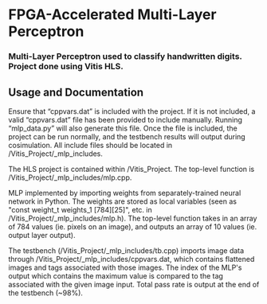 # FPGA-Accelerated Multi-Layer Perceptron
### Multi-Layer Perceptron used to classify handwritten digits. Project done using Vitis HLS.

## Usage and Documentation
Ensure that “cppvars.dat” is included with the project. 
If it is not included, a valid “cppvars.dat” file has been provided to include manually. 
Running “mlp_data.py” will also generate this file. 
Once the file is included, the project can be run normally, and the testbench results will output during cosimulation.
All include files should be located in /Vitis_Project/_mlp_includes.

The HLS project is contained within /Vitis_Project. The top-level function is /Vitis_Project/_mlp_includes/mlp.cpp.

MLP implemented by importing weights from separately-trained neural network in Python. The weights are stored as local variables (seen as "const weight_t weights_1 [784][25]", etc. in /Vitis_Project/_mlp_includes/mlp.h). The top-level function takes in an array of 784 values (ie. pixels on an image), and outputs an array of 10 values (ie. output layer output).

The testbench (/Vitis_Project/_mlp_includes/tb.cpp) imports image data through /Vitis_Project/_mlp_includes/cppvars.dat, which contains flattened images and tags associated with those images. The index of the MLP's output which contains the maximum value is compared to the tag associated with the given image input. Total pass rate is output at the end of the testbench (~98%).
